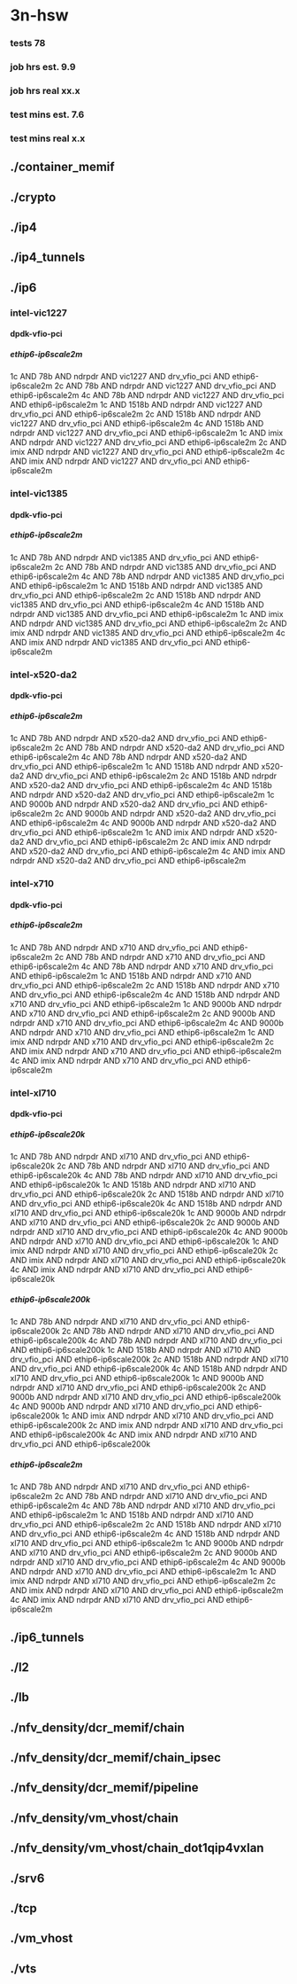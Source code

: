 # 3n-hsw
### tests 78
### job hrs est. 9.9
### job hrs real xx.x
### test mins est. 7.6
### test mins real x.x
## ./container_memif
## ./crypto
## ./ip4
## ./ip4_tunnels
## ./ip6
### intel-vic1227
#### dpdk-vfio-pci
##### ethip6-ip6scale2m
1c AND 78b AND ndrpdr AND vic1227 AND drv_vfio_pci AND ethip6-ip6scale2m
2c AND 78b AND ndrpdr AND vic1227 AND drv_vfio_pci AND ethip6-ip6scale2m
4c AND 78b AND ndrpdr AND vic1227 AND drv_vfio_pci AND ethip6-ip6scale2m
1c AND 1518b AND ndrpdr AND vic1227 AND drv_vfio_pci AND ethip6-ip6scale2m
2c AND 1518b AND ndrpdr AND vic1227 AND drv_vfio_pci AND ethip6-ip6scale2m
4c AND 1518b AND ndrpdr AND vic1227 AND drv_vfio_pci AND ethip6-ip6scale2m
1c AND imix AND ndrpdr AND vic1227 AND drv_vfio_pci AND ethip6-ip6scale2m
2c AND imix AND ndrpdr AND vic1227 AND drv_vfio_pci AND ethip6-ip6scale2m
4c AND imix AND ndrpdr AND vic1227 AND drv_vfio_pci AND ethip6-ip6scale2m
### intel-vic1385
#### dpdk-vfio-pci
##### ethip6-ip6scale2m
1c AND 78b AND ndrpdr AND vic1385 AND drv_vfio_pci AND ethip6-ip6scale2m
2c AND 78b AND ndrpdr AND vic1385 AND drv_vfio_pci AND ethip6-ip6scale2m
4c AND 78b AND ndrpdr AND vic1385 AND drv_vfio_pci AND ethip6-ip6scale2m
1c AND 1518b AND ndrpdr AND vic1385 AND drv_vfio_pci AND ethip6-ip6scale2m
2c AND 1518b AND ndrpdr AND vic1385 AND drv_vfio_pci AND ethip6-ip6scale2m
4c AND 1518b AND ndrpdr AND vic1385 AND drv_vfio_pci AND ethip6-ip6scale2m
1c AND imix AND ndrpdr AND vic1385 AND drv_vfio_pci AND ethip6-ip6scale2m
2c AND imix AND ndrpdr AND vic1385 AND drv_vfio_pci AND ethip6-ip6scale2m
4c AND imix AND ndrpdr AND vic1385 AND drv_vfio_pci AND ethip6-ip6scale2m
### intel-x520-da2
#### dpdk-vfio-pci
##### ethip6-ip6scale2m
1c AND 78b AND ndrpdr AND x520-da2 AND drv_vfio_pci AND ethip6-ip6scale2m
2c AND 78b AND ndrpdr AND x520-da2 AND drv_vfio_pci AND ethip6-ip6scale2m
4c AND 78b AND ndrpdr AND x520-da2 AND drv_vfio_pci AND ethip6-ip6scale2m
1c AND 1518b AND ndrpdr AND x520-da2 AND drv_vfio_pci AND ethip6-ip6scale2m
2c AND 1518b AND ndrpdr AND x520-da2 AND drv_vfio_pci AND ethip6-ip6scale2m
4c AND 1518b AND ndrpdr AND x520-da2 AND drv_vfio_pci AND ethip6-ip6scale2m
1c AND 9000b AND ndrpdr AND x520-da2 AND drv_vfio_pci AND ethip6-ip6scale2m
2c AND 9000b AND ndrpdr AND x520-da2 AND drv_vfio_pci AND ethip6-ip6scale2m
4c AND 9000b AND ndrpdr AND x520-da2 AND drv_vfio_pci AND ethip6-ip6scale2m
1c AND imix AND ndrpdr AND x520-da2 AND drv_vfio_pci AND ethip6-ip6scale2m
2c AND imix AND ndrpdr AND x520-da2 AND drv_vfio_pci AND ethip6-ip6scale2m
4c AND imix AND ndrpdr AND x520-da2 AND drv_vfio_pci AND ethip6-ip6scale2m
### intel-x710
#### dpdk-vfio-pci
##### ethip6-ip6scale2m
1c AND 78b AND ndrpdr AND x710 AND drv_vfio_pci AND ethip6-ip6scale2m
2c AND 78b AND ndrpdr AND x710 AND drv_vfio_pci AND ethip6-ip6scale2m
4c AND 78b AND ndrpdr AND x710 AND drv_vfio_pci AND ethip6-ip6scale2m
1c AND 1518b AND ndrpdr AND x710 AND drv_vfio_pci AND ethip6-ip6scale2m
2c AND 1518b AND ndrpdr AND x710 AND drv_vfio_pci AND ethip6-ip6scale2m
4c AND 1518b AND ndrpdr AND x710 AND drv_vfio_pci AND ethip6-ip6scale2m
1c AND 9000b AND ndrpdr AND x710 AND drv_vfio_pci AND ethip6-ip6scale2m
2c AND 9000b AND ndrpdr AND x710 AND drv_vfio_pci AND ethip6-ip6scale2m
4c AND 9000b AND ndrpdr AND x710 AND drv_vfio_pci AND ethip6-ip6scale2m
1c AND imix AND ndrpdr AND x710 AND drv_vfio_pci AND ethip6-ip6scale2m
2c AND imix AND ndrpdr AND x710 AND drv_vfio_pci AND ethip6-ip6scale2m
4c AND imix AND ndrpdr AND x710 AND drv_vfio_pci AND ethip6-ip6scale2m
### intel-xl710
#### dpdk-vfio-pci
##### ethip6-ip6scale20k
1c AND 78b AND ndrpdr AND xl710 AND drv_vfio_pci AND ethip6-ip6scale20k
2c AND 78b AND ndrpdr AND xl710 AND drv_vfio_pci AND ethip6-ip6scale20k
4c AND 78b AND ndrpdr AND xl710 AND drv_vfio_pci AND ethip6-ip6scale20k
1c AND 1518b AND ndrpdr AND xl710 AND drv_vfio_pci AND ethip6-ip6scale20k
2c AND 1518b AND ndrpdr AND xl710 AND drv_vfio_pci AND ethip6-ip6scale20k
4c AND 1518b AND ndrpdr AND xl710 AND drv_vfio_pci AND ethip6-ip6scale20k
1c AND 9000b AND ndrpdr AND xl710 AND drv_vfio_pci AND ethip6-ip6scale20k
2c AND 9000b AND ndrpdr AND xl710 AND drv_vfio_pci AND ethip6-ip6scale20k
4c AND 9000b AND ndrpdr AND xl710 AND drv_vfio_pci AND ethip6-ip6scale20k
1c AND imix AND ndrpdr AND xl710 AND drv_vfio_pci AND ethip6-ip6scale20k
2c AND imix AND ndrpdr AND xl710 AND drv_vfio_pci AND ethip6-ip6scale20k
4c AND imix AND ndrpdr AND xl710 AND drv_vfio_pci AND ethip6-ip6scale20k
##### ethip6-ip6scale200k
1c AND 78b AND ndrpdr AND xl710 AND drv_vfio_pci AND ethip6-ip6scale200k
2c AND 78b AND ndrpdr AND xl710 AND drv_vfio_pci AND ethip6-ip6scale200k
4c AND 78b AND ndrpdr AND xl710 AND drv_vfio_pci AND ethip6-ip6scale200k
1c AND 1518b AND ndrpdr AND xl710 AND drv_vfio_pci AND ethip6-ip6scale200k
2c AND 1518b AND ndrpdr AND xl710 AND drv_vfio_pci AND ethip6-ip6scale200k
4c AND 1518b AND ndrpdr AND xl710 AND drv_vfio_pci AND ethip6-ip6scale200k
1c AND 9000b AND ndrpdr AND xl710 AND drv_vfio_pci AND ethip6-ip6scale200k
2c AND 9000b AND ndrpdr AND xl710 AND drv_vfio_pci AND ethip6-ip6scale200k
4c AND 9000b AND ndrpdr AND xl710 AND drv_vfio_pci AND ethip6-ip6scale200k
1c AND imix AND ndrpdr AND xl710 AND drv_vfio_pci AND ethip6-ip6scale200k
2c AND imix AND ndrpdr AND xl710 AND drv_vfio_pci AND ethip6-ip6scale200k
4c AND imix AND ndrpdr AND xl710 AND drv_vfio_pci AND ethip6-ip6scale200k
##### ethip6-ip6scale2m
1c AND 78b AND ndrpdr AND xl710 AND drv_vfio_pci AND ethip6-ip6scale2m
2c AND 78b AND ndrpdr AND xl710 AND drv_vfio_pci AND ethip6-ip6scale2m
4c AND 78b AND ndrpdr AND xl710 AND drv_vfio_pci AND ethip6-ip6scale2m
1c AND 1518b AND ndrpdr AND xl710 AND drv_vfio_pci AND ethip6-ip6scale2m
2c AND 1518b AND ndrpdr AND xl710 AND drv_vfio_pci AND ethip6-ip6scale2m
4c AND 1518b AND ndrpdr AND xl710 AND drv_vfio_pci AND ethip6-ip6scale2m
1c AND 9000b AND ndrpdr AND xl710 AND drv_vfio_pci AND ethip6-ip6scale2m
2c AND 9000b AND ndrpdr AND xl710 AND drv_vfio_pci AND ethip6-ip6scale2m
4c AND 9000b AND ndrpdr AND xl710 AND drv_vfio_pci AND ethip6-ip6scale2m
1c AND imix AND ndrpdr AND xl710 AND drv_vfio_pci AND ethip6-ip6scale2m
2c AND imix AND ndrpdr AND xl710 AND drv_vfio_pci AND ethip6-ip6scale2m
4c AND imix AND ndrpdr AND xl710 AND drv_vfio_pci AND ethip6-ip6scale2m
## ./ip6_tunnels
## ./l2
## ./lb
## ./nfv_density/dcr_memif/chain
## ./nfv_density/dcr_memif/chain_ipsec
## ./nfv_density/dcr_memif/pipeline
## ./nfv_density/vm_vhost/chain
## ./nfv_density/vm_vhost/chain_dot1qip4vxlan
## ./srv6
## ./tcp
## ./vm_vhost
## ./vts
